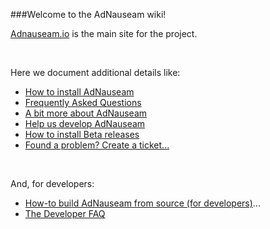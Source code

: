 ###Welcome to the AdNauseam wiki!

[Adnauseam.io](http://adnauseam.io) is the main site for the project.

&nbsp;

Here we document additional details like:

- [How to install AdNauseam](https://github.com/dhowe/AdNauseam/wiki/FAQ#how-do-i-install-adnauseam)
- [Frequently Asked Questions](https://github.com/dhowe/AdNauseam/wiki/FAQ)
- [A bit more about AdNauseam](https://github.com/dhowe/AdNauseam/wiki/About-AdNauseum)
- [Help us develop AdNauseam](https://github.com/dhowe/AdNauseam/wiki/Building-AdNauseam-from-source-(for-developers))
- [How to install Beta releases](https://github.com/dhowe/AdNauseam/wiki/Installing-AdNauseam)
- [Found a problem? Create a ticket...](https://github.com/dhowe/AdNauseam/issues)

&nbsp;

And, for developers:

- [How-to build AdNauseam from source (for developers)](https://github.com/dhowe/AdNauseam/wiki/Building-AdNauseam-from-source-(for-developers))...
- [The Developer FAQ](https://github.com/dhowe/AdNauseam/wiki/Developer-FAQ)

&nbsp;

